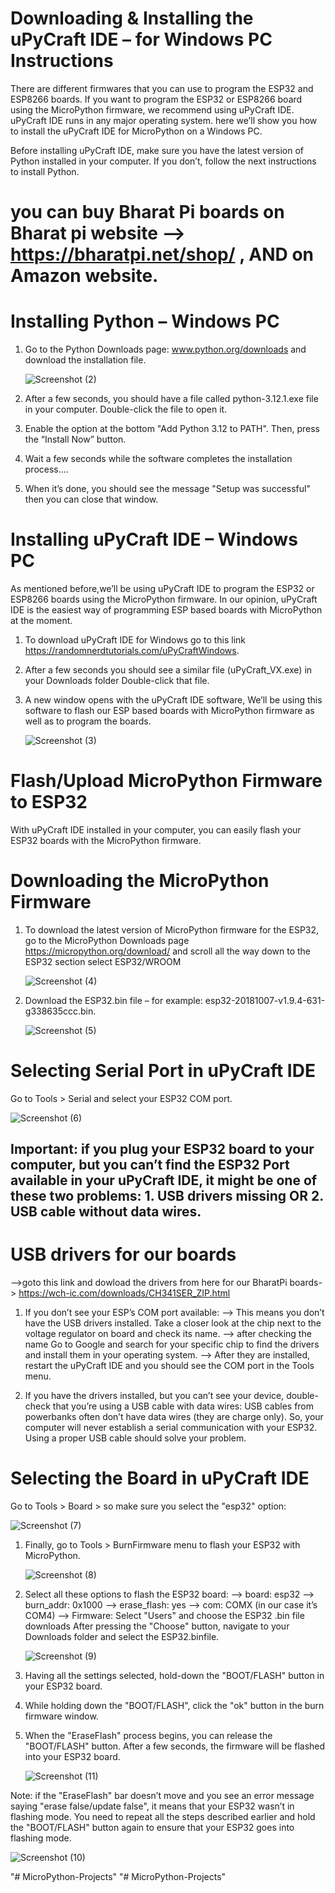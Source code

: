 #  Downloading & Installing the uPyCraft IDE – for Windows PC Instructions

There are different firmwares that you can use to program the ESP32 and ESP8266 boards. If you want to program the ESP32 or ESP8266 board using the MicroPython firmware, we recommend using uPyCraft IDE. uPyCraft IDE runs in any major operating system. here we’ll show you how to install the uPyCraft IDE for MicroPython on a Windows PC.

Before installing uPyCraft IDE, make sure you have the latest version of Python installed in your computer. If you don’t, follow the next instructions to install Python.

# you can buy Bharat Pi boards on Bharat pi website --> https://bharatpi.net/shop/ , AND on Amazon website.

# Installing Python – Windows PC

1. Go to the Python Downloads page: www.python.org/downloads and download the installation file.
   
     ![Screenshot (2)](https://github.com/SnehaChandrashekhar/micropython--projects/assets/159817964/aeff4e49-f60b-46fc-965e-241fbdfd1f0b)

2. After a few seconds, you should have a file called python-3.12.1.exe file in your computer. Double-click the file to open it.
3. Enable the option at the bottom "Add Python 3.12 to PATH". Then, press the “Install Now” button.
4. Wait a few seconds while the software completes the installation process....
5. When it’s done, you should see the message "Setup was successful" then you can close that window.

# Installing uPyCraft IDE – Windows PC

As mentioned before,we’ll be using uPyCraft IDE to program the ESP32 or ESP8266 boards using the MicroPython firmware. In our opinion, uPyCraft IDE is the easiest way of programming ESP based boards with MicroPython at the moment.

1. To download uPyCraft IDE for Windows go to this link https://randomnerdtutorials.com/uPyCraftWindows.
2. After a few seconds you should see a similar file (uPyCraft_VX.exe) in your Downloads folder Double-click that file.
3. A new window opens with the uPyCraft IDE software, We’ll be using this software to flash our ESP based boards with MicroPython firmware as well as to program the boards.
   
    ![Screenshot (3)](https://github.com/SnehaChandrashekhar/micropython--projects/assets/159817964/b454da80-3e50-49ec-ab2c-5a42b39fad80)


   
# Flash/Upload MicroPython Firmware to ESP32

With uPyCraft IDE installed in your computer, you can easily flash your ESP32 boards with the MicroPython firmware.

# Downloading the MicroPython Firmware

1. To download the latest version of MicroPython firmware for the ESP32, go to the MicroPython Downloads page https://micropython.org/download/ and scroll all the way down to the ESP32 section select ESP32/WROOM

    ![Screenshot (4)](https://github.com/SnehaChandrashekhar/micropython--projects/assets/159817964/25366cb1-b138-45ca-9c29-826f40bf85db)

2. Download the ESP32.bin file – for example: esp32-20181007-v1.9.4-631-g338635ccc.bin.

    ![Screenshot (5)](https://github.com/SnehaChandrashekhar/micropython--projects/assets/159817964/fac55d3b-491e-4ce5-a29a-0db05409e3bf)


   
# Selecting Serial Port in uPyCraft IDE
Go to Tools > Serial and select your ESP32 COM port.

   ![Screenshot (6)](https://github.com/SnehaChandrashekhar/micropython--projects/assets/159817964/e45a5ea5-e7f9-4cfe-9207-e0e7a1aa4976)


## Important: if you plug your ESP32 board to your computer, but you can’t find the ESP32 Port available in your uPyCraft IDE, it might be one of these two problems: 1. USB drivers missing OR 2. USB cable without data wires.

# USB drivers for our boards 
-->goto this link and dowload the drivers from here for our BharatPi boards-> https://wch-ic.com/downloads/CH341SER_ZIP.html


1. If you don’t see your ESP’s COM port available: 
--> This means you don’t have the USB drivers installed. Take a closer look at the chip next to the voltage regulator on board and check its name.
--> after checking the name Go to Google and search for your specific chip to find the drivers and install them in your operating system.
--> After they are installed, restart the uPyCraft IDE and you should see the COM port in the Tools menu.
   
2. If you have the drivers installed, but you can’t see your device, double-check that you’re using a USB cable with data wires:
USB cables from powerbanks often don’t have data wires (they are charge only). So, your computer will never establish a serial communication with your ESP32. Using a proper USB cable should solve your problem.


# Selecting the Board in uPyCraft IDE
Go to Tools > Board > so make sure you select the "esp32" option:

  ![Screenshot (7)](https://github.com/SnehaChandrashekhar/micropython--projects/assets/159817964/4b714beb-41b3-41eb-bcda-8d19e00cdcc8)


1. Finally, go to Tools > BurnFirmware menu to flash your ESP32 with MicroPython.

    ![Screenshot (8)](https://github.com/SnehaChandrashekhar/micropython--projects/assets/159817964/7eee55a0-5c65-47e6-a1c1-9a5eb0d9afbf)

2. Select all these options to flash the ESP32 board:
  --> board: esp32
  --> burn_addr: 0x1000
  --> erase_flash: yes
  --> com: COMX (in our case it’s COM4)
  --> Firmware: Select "Users" and choose the ESP32 .bin file downloads After pressing the "Choose" button, navigate to your Downloads folder and select the ESP32.binfile.

    ![Screenshot (9)](https://github.com/SnehaChandrashekhar/micropython--projects/assets/159817964/c466ee4b-4847-4ac9-824d-3cff1b561f95)


3. Having all the settings selected, hold-down the "BOOT/FLASH" button in your ESP32 board. 
4. While holding down the "BOOT/FLASH", click the "ok" button in the burn firmware window.
5. When the "EraseFlash" process begins, you can release the "BOOT/FLASH" button. After a few seconds, the firmware will be flashed into your ESP32 board.

    ![Screenshot (11)](https://github.com/SnehaChandrashekhar/micropython--projects/assets/159817964/81944b9c-d5ee-4091-a87b-8224dd50afc0)


Note: if the "EraseFlash" bar doesn’t move and you see an error message saying "erase false/update false", it means that your ESP32 wasn’t in flashing mode. You need to repeat all the steps described earlier and hold the "BOOT/FLASH" button again to ensure that your ESP32 goes into flashing mode.
  
  ![Screenshot (10)](https://github.com/SnehaChandrashekhar/micropython--projects/assets/159817964/601db5f4-8a4c-4001-a406-3e5fab220d04)




"# MicroPython-Projects" 
"# MicroPython-Projects" 
